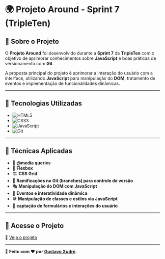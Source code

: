 # 🌍 Projeto Around - Sprint 7 (TripleTen)

## 📌 Sobre o Projeto

O **Projeto Around** foi desenvolvido durante a **Sprint 7** da **TripleTen** com o objetivo de aprimorar conhecimentos sobre **JavaScript** e boas práticas de versionamento com **Git**.

A proposta principal do projeto é aprimorar a interação do usuário com a interface, utilizando **JavaScript** para manipulação do **DOM**, tratamento de eventos e implementação de funcionalidades dinâmicas.

---

## 🚀 Tecnologias Utilizadas

- ![HTML5](https://img.shields.io/badge/HTML5-%23E34F26.svg?style=flat&logo=html5&logoColor=white)
- ![CSS3](https://img.shields.io/badge/CSS3-%231572B6.svg?style=flat&logo=css3&logoColor=white)
- ![JavaScript](https://img.shields.io/badge/JavaScript-%23F7DF1E.svg?style=flat&logo=javascript&logoColor=black)
- ![Git](https://img.shields.io/badge/Git-F05032?style=flat&logo=git&logoColor=white)

---

## 🎯 Técnicas Aplicadas

- 📱 **@media queries**
- 📏 **Flexbox**
- 🏗️ **CSS Grid**
- 🌿 **Ramificações no Git (branches) para controle de versão**
- 🎭 **Manipulação do DOM com JavaScript**
- 🎯 **Eventos e interatividade dinâmica**
- 🛠️ **Manipulação de classes e estilos via JavaScript**
- 📝 **captação de formulários e interações do usuário**

---

## 🔗 Acesse o Projeto

🔗 [Veja o projeto](https://gxudre.github.io/web_project_around/)

---

🔹 **Feito com ❤️ por [Gustavo Xudré](https://www.linkedin.com/in/gustavo-xudre/).**
